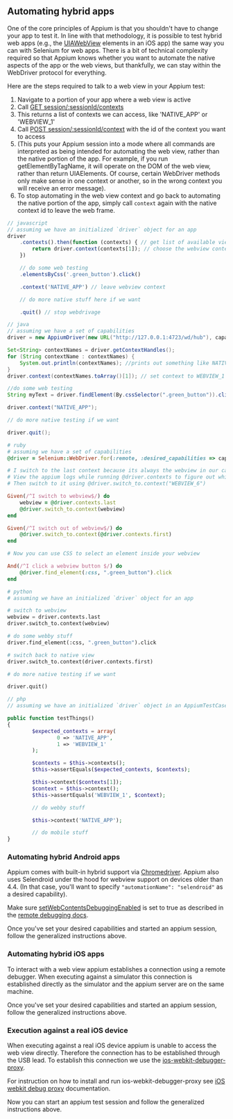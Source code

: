 ## Automating hybrid apps

One of the core principles of Appium is that you shouldn't have to change
your app to test it. In line with that methodology, it is possible to test
hybrid web apps (e.g., the [UIAWebView](https://developer.apple.com/library/ios/documentation/ToolsLanguages/Reference/UIAWebViewClassReference/)
elements in an iOS app) the same way
you can with Selenium for web apps. There is a bit of technical complexity
required so that Appium knows whether you want to automate the native aspects
of the app or the web views, but thankfully, we can stay within the
WebDriver protocol for everything.

Here are the steps required to talk to a web view in your Appium test:

1.  Navigate to a portion of your app where a web view is active
1.  Call [GET session/:sessionId/contexts](https://github.com/SeleniumHQ/mobile-spec/blob/master/spec-draft.md)
1.  This returns a list of contexts we can access, like 'NATIVE_APP' or 'WEBVIEW_1'
1.  Call [POST session/:sessionId/context](https://github.com/SeleniumHQ/mobile-spec/blob/master/spec-draft.md)
    with the id of the context you want to access
1.  (This puts your Appium session into a mode where all commands are
    interpreted as being intended for automating the web view,
    rather than the native portion of the app. For example,
    if you run getElementByTagName, it will operate on the DOM of the web
    view, rather than return UIAElements. Of course,
    certain WebDriver methods only make sense in one context or another,
    so in the wrong context you will receive an error message).
1.  To stop automating in the web view context and go back to automating the
    native portion of the app, simply call `context` again with the native
    context id to leave the web frame.

```javascript
// javascript
// assuming we have an initialized `driver` object for an app
driver
    .contexts().then(function (contexts) { // get list of available views. Returns array: ["NATIVE_APP","WEBVIEW_1"]
        return driver.context(contexts[1]); // choose the webview context
    })

    // do some web testing
    .elementsByCss('.green_button').click()

    .context('NATIVE_APP') // leave webview context

    // do more native stuff here if we want

    .quit() // stop webdrivage
```

```java
// java
// assuming we have a set of capabilities
driver = new AppiumDriver(new URL("http://127.0.0.1:4723/wd/hub"), capabilities);

Set<String> contextNames = driver.getContextHandles();
for (String contextName : contextNames) {
    System.out.println(contextNames); //prints out something like NATIVE_APP \n WEBVIEW_1
}
driver.context(contextNames.toArray()[1]); // set context to WEBVIEW_1

//do some web testing
String myText = driver.findElement(By.cssSelector(".green_button")).click();

driver.context("NATIVE_APP");

// do more native testing if we want

driver.quit();
```

```ruby
# ruby
# assuming we have a set of capabilities
@driver = Selenium::WebDriver.for(:remote, :desired_capabilities => capabilities, :url => SERVER_URL)

# I switch to the last context because its always the webview in our case, in other cases you may need to specify a context
# View the appium logs while running @driver.contexts to figure out which context is the one you want and find the associated ID
# Then switch to it using @driver.switch_to.context("WEBVIEW_6")

Given(/^I switch to webview$/) do
    webview = @driver.contexts.last
    @driver.switch_to.context(webview)
end

Given(/^I switch out of webview$/) do
    @driver.switch_to.context(@driver.contexts.first)
end

# Now you can use CSS to select an element inside your webview

And(/^I click a webview button $/) do
    @driver.find_element(:css, ".green_button").click
end
```

```python
# python
# assuming we have an initialized `driver` object for an app

# switch to webview
webview = driver.contexts.last
driver.switch_to.context(webview)

# do some webby stuff
driver.find_element(:css, ".green_button").click

# switch back to native view
driver.switch_to.context(driver.contexts.first)

# do more native testing if we want

driver.quit()
```

```php
// php
// assuming we have an initialized `driver` object in an AppiumTestCase

public function testThings()
{
        $expected_contexts = array(
                0 => 'NATIVE_APP',
                1 => 'WEBVIEW_1'
        );

        $contexts = $this->contexts();
        $this->assertEquals($expected_contexts, $contexts);

        $this->context($contexts[1]);
        $context = $this->context();
        $this->assertEquals('WEBVIEW_1', $context);

        // do webby stuff

        $this->context('NATIVE_APP');

        // do mobile stuff
}
```

### Automating hybrid Android apps

Appium comes with built-in hybrid support via [Chromedriver](/docs/en/advanced-concepts/chromedriver.md). Appium also uses
Selendroid under the hood for webview support on devices older than 4.4. (In
that case, you'll want to specify `"automationName": "selendroid"` as a desired
capability).

Make sure
[setWebContentsDebuggingEnabled](http://developer.android.com/reference/android/webkit/WebView.html#setWebContentsDebuggingEnabled(boolean)) is set to true as described in the [remote debugging docs](https://developer.chrome.com/devtools/docs/remote-debugging#configure-webview).

Once you've set your desired capabilities and started an appium session, follow the generalized instructions above.

### Automating hybrid iOS apps

To interact with a web view appium establishes a connection
using a remote debugger. When executing against a
simulator this connection is established directly as the simulator and
the appium server are on the same machine.

Once you've set your desired capabilities and started an appium session, follow the generalized instructions above.

### Execution against a real iOS device

When executing against a real iOS device appium is unable to access the web view directly. Therefore the
connection has to be established through the USB lead. To establish this
connection we use the [ios-webkit-debugger-proxy](https://github.com/google/ios-webkit-debug-proxy).

For instruction on how to install and run ios-webkit-debugger-proxy see [iOS webkit debug proxy](/docs/en/advanced-concepts/ios-webkit-debug-proxy.md) documentation.

Now you can start an appium test session and follow the generalized instructions above.

